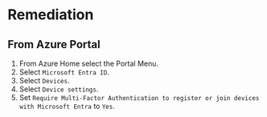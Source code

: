 # Remediation

## From Azure Portal

1. From Azure Home select the Portal Menu.
2. Select `Microsoft Entra ID`.
3. Select `Devices`.
4. Select `Device settings`.
5. Set `Require Multi-Factor Authentication to register or join devices with Microsoft Entra` to `Yes`.

